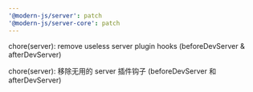 ```yaml
---
'@modern-js/server': patch
'@modern-js/server-core': patch
---
```


chore(server): remove useless server plugin hooks (beforeDevServer & afterDevServer)

chore(server): 移除无用的 server 插件钩子 (beforeDevServer 和 afterDevServer)
